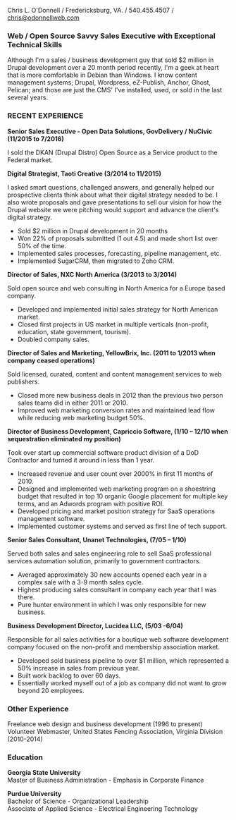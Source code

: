 Chris L. O'Donnell  /  Fredericksburg, VA.  /  540.455.4507  /  chris@odonnellweb.com
										
### Web / Open Source Savvy Sales Executive with Exceptional Technical Skills

Although I'm a sales / business development guy that sold $2 million in Drupal development over a 20 month period recently, I'm a geek at heart that is more comfortable in Debian than Windows. I know content management systems; Drupal, Wordpress, eZ-Publish, Anchor, Ghost, Pelican; and those are just the CMS' I've installed, used, or sold in the last several years.

### RECENT EXPERIENCE

**Senior Sales Executive - Open Data Solutions, GovDelivery / NuCivic (11/2015 to 7/2016)**

I sold the DKAN (Drupal Distro) Open Source as a Service product to the Federal market.

**Digital Strategist, Taoti Creative (3/2014 to 11/2015)**

I asked smart questions, challenged answers, and generally helped our prospective clients think about what their digital strategy needed to be. I also wrote proposals and gave presentations to sell our vision for how the Drupal website we were pitching would support and advance the client's digital strategy.

* Sold $2 million in Drupal development in 20 months
* Won 22% of proposals submitted (1 out 4.5) and made short list over 50% of the time.
* Implemented sales processes, forecasting, pipeline management, etc.
* Implemented SugarCRM, then migrated to Zoho CRM.

**Director of Sales, NXC North America (3/2013 to 3/2014)**

Sold open source and web consulting in North America for a Europe based company.

* Developed and implemented initial sales strategy for North American market.
* Closed first projects in US market in multiple verticals (non-profit, education, state government, tourism).
* Doubled company sales.

**Director of Sales and Marketing, YellowBrix, Inc. (2011 to 1/2013 when company ceased operations)**

Sold licensed, curated, content and content management services to web publishers.

* Closed more new business deals in 2012  than the previous two person sales teams did in either 2011 or 2010.
* Improved web marketing conversion rates and maintained lead flow while reducing web marketing budget 50%.

**Director of Business Development, Capriccio Software, (1/10 – 12/10 when sequestration eliminated my position)**

Took over start up commercial software product division of a DoD Contractor and turned it around in less than 1 year.

* Increased revenue and user count over 2000% in first 11 months of 2010.
* Designed and implemented web marketing program on a shoestring budget that resulted in top 10 organic Google placement for multiple key terms, and an Adwords program with positive ROI.
* Developed pricing and market position strategy for SaaS operations management software.
* Implemented customer systems and served as first line of tech support.

**Senior Sales Consultant, Unanet Technologies, (7/05 –  1/10)**

Served both sales and sales engineering role to sell SaaS professional services automation solution, primarily to government contractors.   

* Averaged approximately 30 new accounts opened each year in a complex sale with a 3-9 month sales cycle.
* Highest producing sales consultant in company each year that I was there.
* Pure hunter environment in which I was only responsible for new business.


**Business Development Director, Lucidea LLC, (5/03 -6/04)**

Responsible for all sales activities for a boutique web software development company focused on the non-profit and membership association market. 

* Developed sold business pipeline to over $1 million, which represented a 50% increase in sales from previous year.
* Built work backlog to over 60 days.
* Essentially worked myself out of a job as company did not want to grow beyond 20 employees.


### Other Experience

Freelance web design and business development (1996 to present)  
Volunteer Webmaster, United States Fencing Association, Virginia Division (2010-2014)

### Education

**Georgia State University**    
Master of Business Administration - Emphasis in Corporate Finance

**Purdue University**    
Bachelor of Science - Organizational Leadership  
Associate of Applied Science - Electrical Engineering Technology

